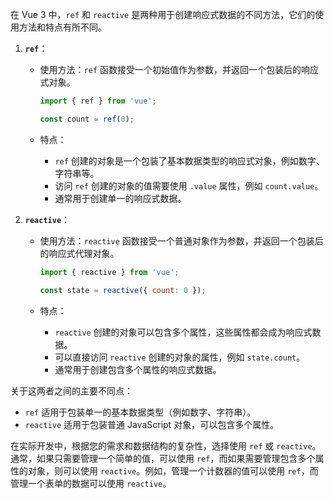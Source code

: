 在 Vue 3 中，`ref` 和 `reactive` 是两种用于创建响应式数据的不同方法，它们的使用方法和特点有所不同。

1. **`ref`**：

   - 使用方法：`ref` 函数接受一个初始值作为参数，并返回一个包装后的响应式对象。

     ```javascript
     import { ref } from 'vue';
     
     const count = ref(0);
     ```

   - 特点：
     - `ref` 创建的对象是一个包装了基本数据类型的响应式对象，例如数字、字符串等。
     - 访问 `ref` 创建的对象的值需要使用 `.value` 属性，例如 `count.value`。
     - 通常用于创建单一的响应式数据。

2. **`reactive`**：

   - 使用方法：`reactive` 函数接受一个普通对象作为参数，并返回一个包装后的响应式代理对象。

     ```javascript
     import { reactive } from 'vue';
     
     const state = reactive({ count: 0 });
     ```

   - 特点：
     - `reactive` 创建的对象可以包含多个属性，这些属性都会成为响应式数据。
     - 可以直接访问 `reactive` 创建的对象的属性，例如 `state.count`。
     - 通常用于创建包含多个属性的响应式数据。

关于这两者之间的主要不同点：
- `ref` 适用于包装单一的基本数据类型（例如数字、字符串）。
- `reactive` 适用于包装普通 JavaScript 对象，可以包含多个属性。

在实际开发中，根据您的需求和数据结构的复杂性，选择使用 `ref` 或 `reactive`。通常，如果只需要管理一个简单的值，可以使用 `ref`，而如果需要管理包含多个属性的对象，则可以使用 `reactive`。例如，管理一个计数器的值可以使用 `ref`，而管理一个表单的数据可以使用 `reactive`。